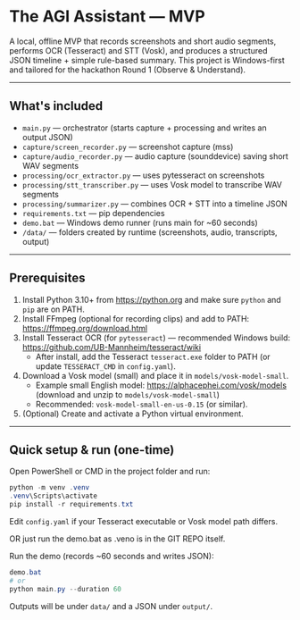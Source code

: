 # The AGI Assistant — MVP

A local, offline MVP that records screenshots and short audio segments, performs OCR (Tesseract) and STT (Vosk), and produces a structured JSON timeline + simple rule-based summary. This project is Windows-first and tailored for the hackathon Round 1 (Observe & Understand).

---
## What's included
- `main.py` — orchestrator (starts capture + processing and writes an output JSON)
- `capture/screen_recorder.py` — screenshot capture (mss)
- `capture/audio_recorder.py` — audio capture (sounddevice) saving short WAV segments
- `processing/ocr_extractor.py` — uses pytesseract on screenshots
- `processing/stt_transcriber.py` — uses Vosk model to transcribe WAV segments
- `processing/summarizer.py` — combines OCR + STT into a timeline JSON
- `requirements.txt` — pip dependencies
- `demo.bat` — Windows demo runner (runs main for ~60 seconds)
- `/data/` — folders created by runtime (screenshots, audio, transcripts, output)

---
## Prerequisites
1. Install Python 3.10+ from https://python.org and make sure `python` and `pip` are on PATH.
2. Install FFmpeg (optional for recording clips) and add to PATH: https://ffmpeg.org/download.html
3. Install Tesseract OCR (for `pytesseract`) — recommended Windows build: https://github.com/UB-Mannheim/tesseract/wiki
   - After install, add the Tesseract `tesseract.exe` folder to PATH (or update `TESSERACT_CMD` in `config.yaml`).
4. Download a Vosk model (small) and place it in `models/vosk-model-small`.
   - Example small English model: https://alphacephei.com/vosk/models (download and unzip to `models/vosk-model-small`)
   - Recommended: `vosk-model-small-en-us-0.15` (or similar).
5. (Optional) Create and activate a Python virtual environment.

---
## Quick setup & run (one-time)
Open PowerShell or CMD in the project folder and run:
```powershell
python -m venv .venv
.venv\Scripts\activate
pip install -r requirements.txt
```
Edit `config.yaml` if your Tesseract executable or Vosk model path differs.

OR just run the demo.bat as .veno is in the GIT REPO itself.

Run the demo (records ~60 seconds and writes JSON):
```powershell
demo.bat
# or
python main.py --duration 60
```

Outputs will be under `data/` and a JSON under `output/`.
